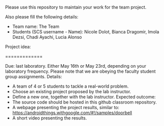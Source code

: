 Please use this repository to maintain your work for the team project.

Also please fill the following details:

- Team name: The Team
- Students (SCS username - Name): Nicole Dolot, Bianca Dragomir, Imola Dezsi, Chadi Ayachi, Lucia Alonso

Project idea:

=============

Due: last laboratory.
	Either May 16th or May 23rd, depending on your laboratory frequency.
	Please note that we are obeying the faculty student group assignments.
Details:
- A team of 4 or 5 students to tackle a real-world problem.
- Choose an existing project proposed by the lab instructor.
- Define a new one, together with the lab instructor.
Expected outcome:
- The source code should be hosted in this github classroom repository.
- A webpage presenting the project results, similar to:
	https://androidthings.withgoogle.com/#!/samples/doorbell
- A short video presenting the results.


